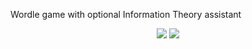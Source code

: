 Wordle game with optional Information Theory assistant

<p align="center">
	<img src="wordle1.png"/>
	<img src="wordle2.png"/>
</p>
